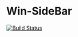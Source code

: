 # Win-SideBar
[![Build Status](https://dev.azure.com/aivstar/Aivstar%20SideBar/_apis/build/status/aivstar.AIvstar-SideBar?branchName=master)](https://dev.azure.com/aivstar/Aivstar%20SideBar/_build/latest?definitionId=1&branchName=master)
